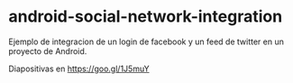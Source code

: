 # android-social-network-integration
Ejemplo de integracion de un login de facebook y un feed de twitter en un proyecto de Android.

Diapositivas en https://goo.gl/1J5muY
